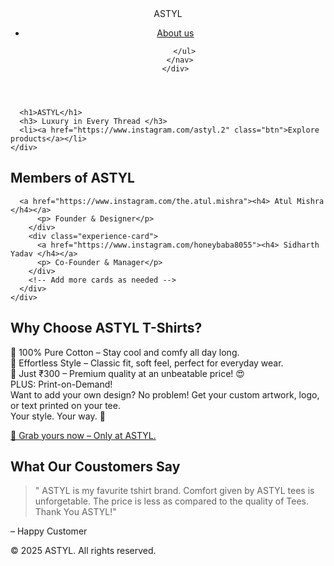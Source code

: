<!DOCTYPE html>
<html lang="en">
<head>
  <meta charset="UTF-8" />
  <meta name="viewport" content="width=device-width, initial-scale=1.0"/>
  <title> Atul Mishra </title>
  <link rel="stylesheet" href="style.css">
</head>
<body>


  <!-- Header / Navbar -->
  <header class="navbar">
    <div class="container">
      <div class="logo"> ASTYL </div> 
      <nav>
        <ul class="nav-links">
    <li><a href="about.html">About us</a></li>

      
        </ul>
      </nav>
    </div>
  </header>

  <!-- Hero Section -->
  <section class="hero">
    <div class="hero-content">
  
      <h1>ASTYL</h1>
      <h3> Luxury in Every Thread </h3>
      <li><a href="https://www.instagram.com/astyl.2" class="btn">Explore products</a></li>
    </div>
  </section>

  <!-- Experiences Section -->
  <section class="experiences">
    <div class="container">
      <h2>Members of ASTYL</h2>
      <div class="experience-grid">
        <div class="experience-card">
          
      <a href="https://www.instagram.com/the.atul.mishra"><h4> Atul Mishra </h4></a>
          <p> Founder & Designer</p>
        </div>
        <div class="experience-card">
          <a href="https://www.instagram.com/honeybaba8055"><h4> Sidharth Yadav </h4></a>
          <p> Co-Founder & Manager</p>
        </div>
        <!-- Add more cards as needed -->
      </div>
    </div>
  </section>

  <!-- About Section -->
  <section class="about">
    <div class="container">
      <h2>Why Choose ASTYL T-Shirts?</h2>
<div> <p1>🌿 100% Pure Cotton – Stay cool and comfy all day long.</p1></div>

<div> <p2>🧥 Effortless Style – Classic fit, soft feel, perfect for everyday wear.</p2></div>

<div><p3>💸 Just ₹300 – Premium quality at an unbeatable price! 😍</p3>
</div>
<div><p4>PLUS: Print-on-Demand! </p4>
<div></div><p5>Want to add your own design? No problem! Get your custom artwork, logo, or text printed on your tee.</p5> </div>
<div> <p4>Your style. Your way. 💯</p4><div>

<a href="https://www.instagram.com/astyl.2" class="btn">🛒 Grab yours now – Only at ASTYL.</a></p>
    </div>
  </section>

  <!-- Testimonials -->
  <section class="testimonials">
    <div class="container">
      <h2>What Our Coustomers Say</h2>
      <blockquote>
        " ASTYL is my favurite tshirt brand. Comfort given by ASTYL tees is unforgetable. The price is less as compared to the quality of Tees. Thank You ASTYL!"
      </blockquote>
      <p>– Happy Customer</p>
    </div>
  </section>

  <!-- Footer -->
  <footer>
    <div class="container">
      <p>&copy; 2025 ASTYL. All rights reserved.</p>
    </div>
  </footer>
</body>
</html>
